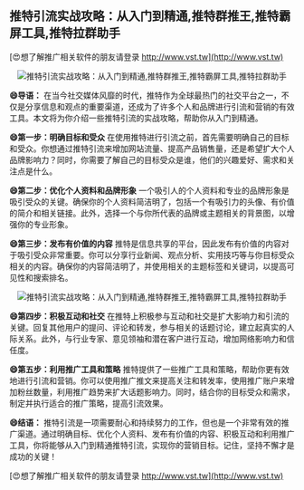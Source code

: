 ## **推特引流实战攻略：从入门到精通,推特群推王,推特霸屏工具,推特拉群助手**

[😍想了解推广相关软件的朋友请登录 http://www.vst.tw](http://www.vst.tw)

 <center><img src="https://vst.tw/MP4/tuiguang/png/4.png" alt="推特引流实战攻略：从入门到精通,推特群推王,推特霸屏工具,推特拉群助手"></center>

**😄导语：**
在当今社交媒体风靡的时代，推特作为全球最热门的社交平台之一，不仅是分享信息和观点的重要渠道，还成为了许多个人和品牌进行引流和营销的有效工具。本文将为你介绍一些推特引流的实战攻略，帮助你从入门到精通。

**😄第一步：明确目标和受众**
在使用推特进行引流之前，首先需要明确自己的目标和受众。你想通过推特引流来增加网站流量、提高产品销售量，还是希望扩大个人品牌影响力？同时，你需要了解自己的目标受众是谁，他们的兴趣爱好、需求和关注点是什么。

**😄第二步：优化个人资料和品牌形象**
一个吸引人的个人资料和专业的品牌形象是吸引受众的关键。确保你的个人资料简洁明了，包括一个有吸引力的头像、有价值的简介和相关链接。此外，选择一个与你所代表的品牌或主题相关的背景图，以增强你的专业形象。

**😄第三步：发布有价值的内容**
推特是信息共享的平台，因此发布有价值的内容对于吸引受众非常重要。你可以分享行业新闻、观点分析、实用技巧等与你目标受众相关的内容。确保你的内容简洁明了，并使用相关的主题标签和关键词，以提高可见性和搜索排名。

 <center><img src="https://vst.tw/MP4/tuiguang/png/3.png" alt="推特引流实战攻略：从入门到精通,推特群推王,推特霸屏工具,推特拉群助手"></center>

**😄第四步：积极互动和社交**
在推特上积极参与互动和社交是扩大影响力和引流的关键。回复其他用户的提问、评论和转发，参与相关的话题讨论，建立起真实的人际关系。此外，与行业专家、意见领袖和潜在客户进行互动，增加网络影响力和信任度。

**😄第五步：利用推广工具和策略**
推特提供了一些推广工具和策略，帮助你更有效地进行引流和营销。你可以使用推广推文来提高关注和转发率，使用推广账户来增加粉丝数量，利用推广趋势来扩大话题影响力。同时，结合你的目标受众和需求，制定并执行适合的推广策略，提高引流效果。

**😄结语：**
推特引流是一项需要耐心和持续努力的工作，但也是一个非常有效的推广渠道。通过明确目标、优化个人资料、发布有价值的内容、积极互动和利用推广工具，你将能够从入门到精通推特引流，实现你的营销目标。记住，坚持不懈才是成功的关键！

[😍想了解推广相关软件的朋友请登录 http://www.vst.tw](http://www.vst.tw)



